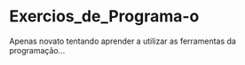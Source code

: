 # Exercios_de_Programa-o
Apenas novato tentando aprender a utilizar as ferramentas da programação...
